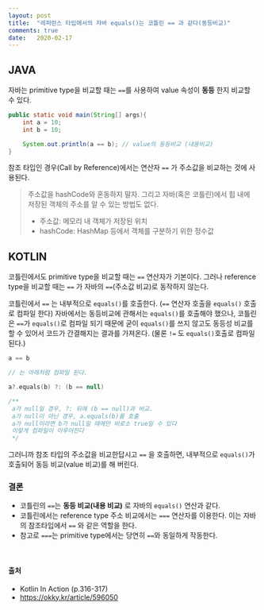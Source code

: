 ```yaml
---
layout: post
title:  "레퍼런스 타입에서의 자바 equals()는 코틀린 == 과 같다(동등비교)"
comments: true
date:   2020-02-17
---
```


## JAVA
자바는 primitive type을 비교할 때는 `==`를 사용하여 value 속성이 **동등** 한지 비교할 수 있다. 

```java
public static void main(String[] args){
    int a = 10;
    int b = 10;

    System.out.println(a == b); // value의 동등비교 (내용비교)
}
```

참조 타입인 경우(Call by Reference)에서는 연산자 `==` 가 주소값을 비교하는 것에 사용된다.  

> 주소값을 hashCode와 혼동하지 말자. 그리고 자바(혹은 코틀린)에서 힙 내에 저장된 객체의 주소를 알 수 있는 방법도 없다.
> - 주소값: 메모리 내 객체가 저장된 위치
> - hashCode: HashMap 등에서 객체를 구분하기 위한 정수값

## KOTLIN
코틀린에서도 primitive type을 비교할 때는  `==` 연산자가 기본이다.
그러나 reference type을 비교할 때는 `==` 가 자바의 `==`(주소값 비교)로 동작하지 않는다. 

코틀린에서 `==` 는 내부적으로 `equals()`를 호출한다. (`==` 연산자 호출을 `equals()` 호출로 컴파일 한다)
자바에서는 동등비교에 관해서는 `equals()`를 호출해야 했으나, 코틀린은 `==`가 `equals()`로 컴파일 되기 때문에 굳이 `equals()`를 쓰지 않고도 동등성 비교를 할 수 있어서 코드가 간결해지는 결과를 가져온다. (물론 `!=` 도 `equals()`호출로 컴파일 된다.) 

```kotlin
a == b

// 는 아래처럼 컴파일 된다.

a?.equals(b) ?: (b == null)

/**
 a가 null일 경우, ?: 뒤에 (b == null)과 비교. 
 a가 null이 아닌 경우, a.equals(b)를 호출
 a가 null이라면 b가 null일 때에만 비로소 true일 수 있다 
 이렇게 컴파일이 이루어진다
 */
```
그러니까 참조 타입의 주소값을 비교한답시고 `==` 을 호출하면, 내부적으로 `equals()`가 호출되어 동등 비교(value 비교)를 해 버린다. 

### 결론
- 코틀린의 `==`는 **동등 비교(내용 비교)** 로 자바의 `equals()` 연산과 같다.
- 코틀린에서는 reference type 주소 비교에서는 `===` 연산자를 이용한다. 이는 자바의 참조타입에서 `==` 와 같은 역할을 한다.
- 참고로 `===`는 primitive type에서는 당연히 `==`와 동일하게 작동한다. 

&nbsp;
&nbsp;
&nbsp;
&nbsp;

#### 출처
- Kotlin In Action (p.316-317)
- <a href="https://ko.wikipedia.org/wiki/%EC%96%B5%EC%9D%8C_%EB%B6%80%ED%98%B8" target="_blank" rel="noopener" style="">https://okky.kr/article/596050</a>
